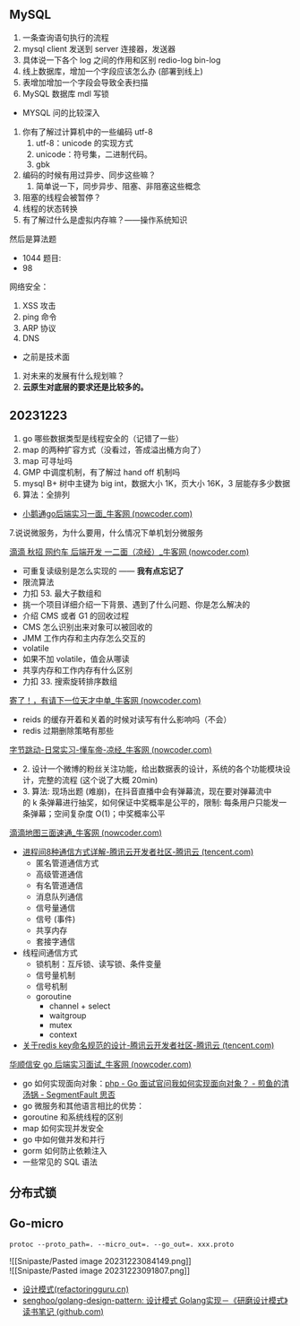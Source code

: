 ## MySQL

1. 一条查询语句执行的流程
2. mysql client 发送到 server 连接器，发送器
3. 具体说一下各个 log 之间的作用和区别 redio-log bin-log
4. 线上数据库，增加一个字段应该怎么办 (部署到线上)
5. 表增加增加一个字段会导致全表扫描
6. MySQL 数据库 mdl 写锁

- MYSQL 问的比较深入

1. 你有了解过计算机中的一些编码 utf-8
	1. utf-8：unicode 的实现方式
	2. unicode：符号集，二进制代码。
	3. gbk
2. 编码的时候有用过异步、同步这些嘛？
	1. 简单说一下，同步异步、阻塞、非阻塞这些概念
3. 阻塞的线程会被暂停？
4. 线程的状态转换
5. 有了解过什么是虚拟内存嘛？——操作系统知识

然后是算法题

- 1044 题目:
- 98

网络安全：

1. XSS 攻击
2. ping 命令
3. ARP 协议
4. DNS

- 之前是技术面

1. 对未来的发展有什么规划嘛？
2. **云原生对底层的要求还是比较多的。**

## 20231223

1. go 哪些数据类型是线程安全的（记错了一些）
2. map 的两种扩容方式（没看过，答成溢出桶方向了）
3. map 可寻址吗
4. GMP 中调度机制，有了解过 hand off 机制吗
5. mysql B+ 树中主键为 big int，数据大小 1K，页大小 16K，3 层能存多少数据
6. 算法：全排列

- [小鹅通go后端实习一面_牛客网 (nowcoder.com)](https://www.nowcoder.com/feed/main/detail/ff9f58613dd84e9f9ddc62eb0d531435?sourceSSR=search)

7.说说微服务，为什么要用，什么情况下单机划分微服务

[滴滴 秋招 网约车 后端开发 一二面（凉经）_牛客网 (nowcoder.com)](https://www.nowcoder.com/discuss/567296604001009664?sourceSSR=search)

- 可重复读级别是怎么实现的 —— **我有点忘记了**
- 限流算法
- 力扣 53. 最大子数组和
- 挑一个项目详细介绍一下背景、遇到了什么问题、你是怎么解决的
- 介绍 CMS 或者 G1 的回收过程
- CMS 怎么识别出来对象可以被回收的
- JMM 工作内存和主内存怎么交互的
- volatile
- 如果不加 volatile，值会从哪读
- 共享内存和工作内存有什么区别
- 力扣 33. 搜索旋转排序数组

[寄了！，有请下一位天才中单_牛客网 (nowcoder.com)](https://www.nowcoder.com/discuss/567019741512990720?sourceSSR=search)

- reids 的缓存开着和关着的时候对读写有什么影响吗（不会）
- redis 过期删除策略有那些

[字节跳动-日常实习-懂车帝-凉经_牛客网 (nowcoder.com)](https://www.nowcoder.com/feed/main/detail/379d8c08c9294cbb93b96929e0f0af26?sourceSSR=search)

- 2. 设计一个微博的粉丝关注功能，给出数据表的设计，系统的各个功能模块设计，完整的流程 (这个说了大概 20min)
- 3. 算法: 现场出题 (难崩)，在抖音直播中会有弹幕流，现在要对弹幕流中的 k 条弹幕进行抽奖，如何保证中奖概率是公平的，限制: 每条用户只能发一条弹幕；空间复杂度 O(1)；中奖概率公平

[滴滴地图三面速通_牛客网 (nowcoder.com)](https://www.nowcoder.com/feed/main/detail/10340b068c664dc7b4a6155609de5e72?sourceSSR=search)

- [进程间8种通信方式详解-腾讯云开发者社区-腾讯云 (tencent.com)](https://cloud.tencent.com/developer/article/1690556)
	- 匿名管道通信方式
	- 高级管道通信
	- 有名管道通信
	- 消息队列通信
	- 信号量通信
	- 信号 (事件)
	- 共享内存
	- 套接字通信
- 线程间通信方式  
	- 锁机制：互斥锁、读写锁、条件变量
	- 信号量机制
	- 信号机制
	- goroutine
		- channel + select
		- waitgroup
		- mutex
		- context
- [关于redis key命名规范的设计-腾讯云开发者社区-腾讯云 (tencent.com)](https://cloud.tencent.com/developer/article/1551803)

[华顺信安 go 后端实习面试_牛客网 (nowcoder.com)](https://www.nowcoder.com/discuss/531938843365212160?sourceSSR=users)

- go 如何实现面向对象：[php - Go 面试官问我如何实现面向对象？ - 煎鱼的清汤锅 - SegmentFault 思否](https://segmentfault.com/a/1190000040778618)
- go 微服务和其他语言相比的优势：
- goroutine 和系统线程的区别
- map 如何实现并发安全
- go 中如何做并发和并行
- gorm 如何防止依赖注入
- 一些常见的 SQL 语法

## 分布式锁

## Go-micro

```shell
protoc --proto_path=. --micro_out=. --go_out=. xxx.proto
```

![[Snipaste/Pasted image 20231223084149.png]]  
![[Snipaste/Pasted image 20231223091807.png]]

- [设计模式(refactoringguru.cn)](https://refactoringguru.cn/design-patterns/go)
- [senghoo/golang-design-pattern: 设计模式 Golang实现－《研磨设计模式》读书笔记 (github.com)](https://github.com/senghoo/golang-design-pattern)
